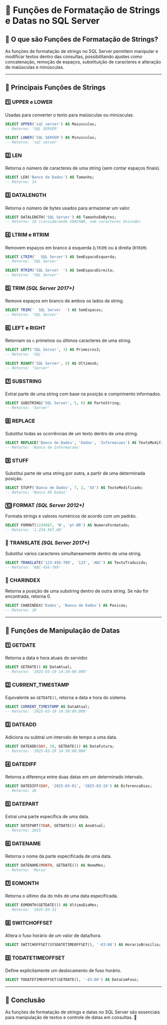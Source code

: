 # 📌 **Funções de Formatação de Strings e Datas no SQL Server**

## 🔹 **O que são Funções de Formatação de Strings?**
As funções de formatação de strings no SQL Server permitem manipular e modificar textos dentro das consultas, possibilitando ajustes como concatenação, remoção de espaços, substituição de caracteres e alteração de maiúsculas e minúsculas.

---

## 🔹 **Principais Funções de Strings**

### **1️⃣ UPPER e LOWER**
Usadas para converter o texto para maiúsculas ou minúsculas.
```sql
SELECT UPPER('sql server') AS Maiusculas;
-- Retorno: 'SQL SERVER'

SELECT LOWER('SQL SERVER') AS Minusculas;
-- Retorno: 'sql server'
```

### **2️⃣ LEN**
Retorna o número de caracteres de uma string (sem contar espaços finais).
```sql
SELECT LEN('Banco de Dados') AS Tamanho;
-- Retorno: 14
```

### **3️⃣ DATALENGTH**
Retorna o número de bytes usados para armazenar um valor.
```sql
SELECT DATALENGTH('SQL Server') AS TamanhoEmBytes;
-- Retorno: 10 (considerando VARCHAR, sem caracteres Unicode)
```

### **4️⃣ LTRIM e RTRIM**
Removem espaços em branco à esquerda (`LTRIM`) ou à direita (`RTRIM`).
```sql
SELECT LTRIM('  SQL Server') AS SemEspacoEsquerda;
-- Retorno: 'SQL Server'

SELECT RTRIM('SQL Server  ') AS SemEspacoDireita;
-- Retorno: 'SQL Server'
```

### **5️⃣ TRIM** *(SQL Server 2017+)*
Remove espaços em branco de ambos os lados da string.
```sql
SELECT TRIM('  SQL Server  ') AS SemEspacos;
-- Retorno: 'SQL Server'
```

### **6️⃣ LEFT e RIGHT**
Retornam os `n` primeiros ou últimos caracteres de uma string.
```sql
SELECT LEFT('SQL Server', 3) AS Primeiros3;
-- Retorno: 'SQL'

SELECT RIGHT('SQL Server', 6) AS Ultimos6;
-- Retorno: 'Server'
```

### **7️⃣ SUBSTRING**
Extrai parte de uma string com base na posição e comprimento informados.
```sql
SELECT SUBSTRING('SQL Server', 5, 6) AS ParteString;
-- Retorno: 'Server'
```

### **8️⃣ REPLACE**
Substitui todas as ocorrências de um texto dentro de uma string.
```sql
SELECT REPLACE('Banco de Dados', 'Dados', 'Informacoes') AS TextoModificado;
-- Retorno: 'Banco de Informacoes'
```

### **9️⃣ STUFF**
Substitui parte de uma string por outra, a partir de uma determinada posição.
```sql
SELECT STUFF('Banco de Dados', 7, 2, 'XX') AS TextoModificado;
-- Retorno: 'Banco XX Dados'
```

### **🔟 FORMAT** *(SQL Server 2012+)*
Formata strings e valores numéricos de acordo com um padrão.
```sql
SELECT FORMAT(1234567, 'N', 'pt-BR') AS NumeroFormatado;
-- Retorno: '1.234.567,00'
```

### **🔹 TRANSLATE** *(SQL Server 2017+)*
Substitui vários caracteres simultaneamente dentro de uma string.
```sql
SELECT TRANSLATE('123-456-789', '123', 'ABC') AS TextoTraduzido;
-- Retorno: 'ABC-456-789'
```

### **🔹 CHARINDEX**
Retorna a posição de uma substring dentro de outra string. Se não for encontrada, retorna 0.
```sql
SELECT CHARINDEX('Dados', 'Banco de Dados') AS Posicao;
-- Retorno: 10
```

---

## 🔹 **Funções de Manipulação de Datas**

### **1️⃣ GETDATE**
Retorna a data e hora atuais do servidor.
```sql
SELECT GETDATE() AS DataAtual;
-- Retorno: '2025-03-19 14:30:00.000'
```

### **2️⃣ CURRENT_TIMESTAMP**
Equivalente ao `GETDATE()`, retorna a data e hora do sistema.
```sql
SELECT CURRENT_TIMESTAMP AS DataAtual;
-- Retorno: '2025-03-19 14:30:00.000'
```

### **3️⃣ DATEADD**
Adiciona ou subtrai um intervalo de tempo a uma data.
```sql
SELECT DATEADD(DAY, 10, GETDATE()) AS DataFutura;
-- Retorno: '2025-03-29 14:30:00.000'
```

### **4️⃣ DATEDIFF**
Retorna a diferença entre duas datas em um determinado intervalo.
```sql
SELECT DATEDIFF(DAY, '2025-03-01', '2025-03-19') AS DiferencaDias;
-- Retorno: 18
```

### **5️⃣ DATEPART**
Extrai uma parte específica de uma data.
```sql
SELECT DATEPART(YEAR, GETDATE()) AS AnoAtual;
-- Retorno: 2025
```

### **6️⃣ DATENAME**
Retorna o nome da parte especificada de uma data.
```sql
SELECT DATENAME(MONTH, GETDATE()) AS NomeMes;
-- Retorno: 'Março'
```

### **7️⃣ EOMONTH**
Retorna o último dia do mês de uma data especificada.
```sql
SELECT EOMONTH(GETDATE()) AS UltimoDiaMes;
-- Retorno: '2025-03-31'
```

### **8️⃣ SWITCHOFFSET**
Altera o fuso horário de um valor de data/hora.
```sql
SELECT SWITCHOFFSET(SYSDATETIMEOFFSET(), '-03:00') AS HorarioBrasilia;
```

### **9️⃣ TODATETIMEOFFSET**
Define explicitamente um deslocamento de fuso horário.
```sql
SELECT TODATETIMEOFFSET(GETDATE(), '-03:00') AS DataComFuso;
```

---

## 🔹 **Conclusão**
As funções de formatação de strings e datas no SQL Server são essenciais para manipulação de textos e controle de datas em consultas. 🚀


